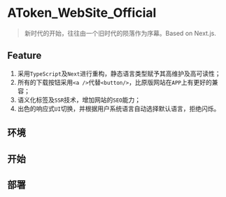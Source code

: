 # AToken_WebSite_Official

> 新时代的开始，往往由一个旧时代的陨落作为序幕。Based on Next.js.

## Feature
1. 采用`TypeScript`及`Next`进行重构，静态语言类型赋予其高维护及高可读性；
2. 所有的下载按钮采用`<a />`代替`<button/>`，比原版网站在`APP`上有更好的兼容；
3. 语义化标签及`SSR`技术，增加网站的`SEO`能力；
4. 出色的响应式`UI`切换，并根据用户系统语言自动选择默认语言，拒绝闪烁。

## 环境

## 开始

## 部署



